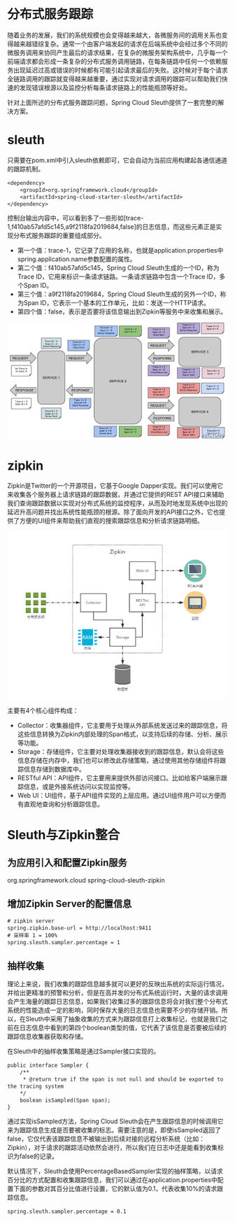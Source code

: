 # 分布式服务跟踪
随着业务的发展，我们的系统规模也会变得越来越大，各微服务间的调用关系也变得越来越错综复杂。通常一个由客户端发起的请求在后端系统中会经过多个不同的微服务调用来协同产生最后的请求结果，在复杂的微服务架构系统中，几乎每一个前端请求都会形成一条复杂的分布式服务调用链路，在每条链路中任何一个依赖服务出现延迟过高或错误的时候都有可能引起请求最后的失败。这时候对于每个请求全链路调用的跟踪就变得越来越重要，通过实现对请求调用的跟踪可以帮助我们快速的发现错误根源以及监控分析每条请求链路上的性能瓶颈等好处。
    
针对上面所述的分布式服务跟踪问题，Spring Cloud Sleuth提供了一套完整的解决方案。
    
# sleuth
只需要在pom.xml中引入sleuth依赖即可，它会自动为当前应用构建起各通信通道的跟踪机制。
    
```
<dependency>
    <groupId>org.springframework.cloud</groupId>
    <artifactId>spring-cloud-starter-sleuth</artifactId>
</dependency> 
```    
    
控制台输出内容中，可以看到多了一些形如[trace-1,f410ab57afd5c145,a9f2118fa2019684,false]的日志信息，而这些元素正是实现分布式服务跟踪的重要组成部分。
- 第一个值：trace-1，它记录了应用的名称，也就是application.properties中spring.application.name参数配置的属性。
- 第二个值：f410ab57afd5c145，Spring Cloud Sleuth生成的一个ID，称为Trace ID，它用来标识一条请求链路。一条请求链路中包含一个Trace ID，多个Span ID。
- 第三个值：a9f2118fa2019684，Spring Cloud Sleuth生成的另外一个ID，称为Span ID，它表示一个基本的工作单元，比如：发送一个HTTP请求。
- 第四个值：false，表示是否要将该信息输出到Zipkin等服务中来收集和展示。
    
![sleuth](src/main/resources/images/sleuth.png)  
 
# zipkin
Zipkin是Twitter的一个开源项目，它基于Google Dapper实现。我们可以使用它来收集各个服务器上请求链路的跟踪数据，并通过它提供的REST API接口来辅助我们查询跟踪数据以实现对分布式系统的监控程序，从而及时地发现系统中出现的延迟升高问题并找出系统性能瓶颈的根源。除了面向开发的API接口之外，它也提供了方便的UI组件来帮助我们直观的搜索跟踪信息和分析请求链路明细。
    
![zipkin](src/main/resources/images/zipkin.png)  
    
主要有4个核心组件构成：
    
- Collector：收集器组件，它主要用于处理从外部系统发送过来的跟踪信息，将这些信息转换为Zipkin内部处理的Span格式，以支持后续的存储、分析、展示等功能。
- Storage：存储组件，它主要对处理收集器接收到的跟踪信息，默认会将这些信息存储在内存中，我们也可以修改此存储策略，通过使用其他存储组件将跟踪信息存储到数据库中。
- RESTful API：API组件，它主要用来提供外部访问接口。比如给客户端展示跟踪信息，或是外接系统访问以实现监控等。
- Web UI：UI组件，基于API组件实现的上层应用。通过UI组件用户可以方便而有直观地查询和分析跟踪信息。
    
    
# Sleuth与Zipkin整合
## 为应用引入和配置Zipkin服务
<dependency>
  <groupId>org.springframework.cloud</groupId>
  <artifactId>spring-cloud-sleuth-zipkin</artifactId>
</dependency>

## 增加Zipkin Server的配置信息
```
# zipkin server
spring.zipkin.base-url = http://localhost:9411
# 采样率 1 = 100%
spring.sleuth.sampler.percentage = 1
```
    
## 抽样收集
理论上来说，我们收集的跟踪信息越多就可以更好的反映出系统的实际运行情况，并给出更精准的预警和分析，但是在高并发的分布式系统运行时，大量的请求调用会产生海量的跟踪日志信息，如果我们收集过多的跟踪信息将会对我们整个分布式系统的性能造成一定的影响，同时保存大量的日志信息也需要不少的存储开销。所以，在Sleuth中采用了抽象收集的方式来为跟踪信息打上收集标记，也就是我们之前在日志信息中看到的第四个boolean类型的值，它代表了该信息是否要被后续的跟踪信息收集器获取和存储。
    
在Sleuth中的抽样收集策略是通过Sampler接口实现的。
    
```
public interface Sampler {
    /**
     * @return true if the span is not null and should be exported to the tracing system
    */
    boolean isSampled(Span span);
}
```
    
通过实现isSampled方法，Spring Cloud Sleuth会在产生跟踪信息的时候调用它来为跟踪信息生成是否要被收集的标志。需要注意的是，即使isSampled返回了false，它仅代表该跟踪信息不被输出到后续对接的远程分析系统（比如：Zipkin），对于请求的跟踪活动依然会进行，所以我们在日志中还是能看到收集标识为false的记录。
    
默认情况下，Sleuth会使用PercentageBasedSampler实现的抽样策略，以请求百分比的方式配置和收集跟踪信息，我们可以通过在application.properties中配置下面的参数对其百分比值进行设置，它的默认值为0.1，代表收集10%的请求跟踪信息。
    
```
spring.sleuth.sampler.percentage = 0.1
```
